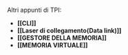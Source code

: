 
Altri appunti di TPI:
- **[[CLI]]**
- **[[Laser di collegamento(Data link)]]**
- **[[GESTORE DELLA MEMORIA]]**
- **[[MEMORIA VIRTUALE]]**